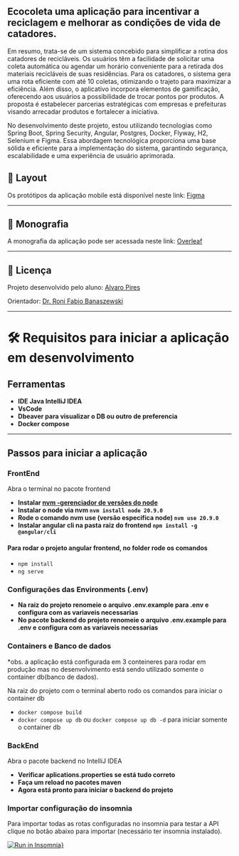 ## Ecocoleta uma aplicação para incentivar a reciclagem e melhorar as condições de vida de catadores.

Em resumo, trata-se de um sistema concebido para simplificar a rotina dos catadores de recicláveis. Os usuários têm a facilidade de solicitar uma coleta automática ou agendar um horário conveniente para a retirada dos materiais recicláveis de suas residências. Para os catadores, o sistema gera uma rota eficiente com até 10 coletas, otimizando o trajeto para maximizar a eficiência. Além disso, o aplicativo incorpora elementos de gamificação, oferecendo aos usuários a possibilidade de trocar pontos por produtos. A proposta é estabelecer parcerias estratégicas com empresas e prefeituras visando arrecadar produtos e fortalecer a iniciativa.

No desenvolvimento deste projeto, estou utilizando tecnologias como Spring Boot, Spring Security, Angular, Postgres, Docker, Flyway, H2, Selenium e Figma. Essa abordagem tecnológica proporciona uma base sólida e eficiente para a implementação do sistema, garantindo segurança, escalabilidade e uma experiência de usuário aprimorada.

## 🎨 Layout

Os protótipos da aplicação mobile está disponível neste link: <a href="https://www.figma.com/file/zUN6WoN3BdO9aAqyzo9mKJ/EcoColeta?type=design&node-id=2-3&mode=design">Figma</a>

---

<!-- ## 📄 Documentação

A documentação das funcionalidades da aplicação pode ser acessada neste link: <a href="https://trello.com/b/O0lGCsKb/api-voll-med">Trello</a>

--- -->

## 📄 Monografia

A monografia da aplicação pode ser acessada neste link: <a href="https://www.overleaf.com/read/szdqjbyjrnnn#024b44">Overleaf</a>

---

## 📝 Licença

Projeto desenvolvido pelo aluno: [Alvaro Pires](https://github.com/alguipires)

Orientador: [Dr. Roni Fabio Banaszewski](https://ronifabio.github.io/)

---

<!-- ## 🛠 Tecnologias

As seguintes tecnologias foram utilizadas no desenvolvimento da API Rest do projeto:

- **[Java 17](https://www.oracle.com/java)**
- **[Spring Boot 3](https://spring.io/projects/spring-boot)**
- **[Maven](https://maven.apache.org)**
- **[MySQL](https://www.mysql.com)**
- **[Hibernate](https://hibernate.org)**
- **[Flyway](https://flywaydb.org)**
- **[Lombok](https://projectlombok.org)**

--- -->

# 🛠 Requisitos para iniciar a aplicação em desenvolvimento

## Ferramentas

- **IDE Java IntelliJ IDEA**
- **VsCode**
- **Dbeaver para visualizar o DB ou outro de preferencia**
- **Docker compose**

---

## Passos para iniciar a aplicação

### FrontEnd

Abra o terminal no pacote frontend

- **Instalar [nvm -gerenciador de versões do node](https://github.com/nvm-sh/nvm)**
- **Instalar o node via nvm `nvm install node 20.9.0`**
- **Rode o comando nvm use (versão especifica node) `nvm use 20.9.0`**
- **Instalar angular cli na pasta raiz do frontend `npm install -g @angular/cli`**

#### Para rodar o projeto angular frontend, no folder rode os comandos

- `npm install`
- `ng serve`

### Configurações das Environments (.env)

- **Na raiz do projeto renomeie o arquivo .env.example para .env e configura com as variaveis necessarias**
- **No pacote backend do projeto renomeie o arquivo .env.example para .env e configura com as variaveis necessarias**

### Containers e Banco de dados

\*obs. a aplicação está configurada em 3 conteineres para rodar em produção mas no desenvolvimento está sendo utilizado somente o container db(banco de dados).

Na raiz do projeto com o terminal aberto rodo os comandos para iniciar o container db

- `docker compose build`
- `docker compose up db` ou `docker compose up db -d` para iniciar somente o container db

### BackEnd

Abra o pacote backend no IntelliJ IDEA

- **Verificar aplications.properties se está tudo correto**
- **Faça um reload no pacotes maven**
- **Agora está pronto para iniciar o backend do projeto**

### Importar configuração do insomnia

Para importar todas as rotas configuradas no insomnia para testar a API clique no botão abaixo para importar (necessário ter insomnia instalado).

[![Run in Insomnia}](https://insomnia.rest/images/run.svg)](https://insomnia.rest/run/?label=EcoColeta&uri=https%3A%2F%2Fraw.githubusercontent.com%2Futfpr-gp%2Fecocoleta%2F%2540alguipires%2Finitial-readme%2FInsomnia_export_API_test.json)

<!-- todo - escrever do script de .env do front,
nvmrc versã odo node,
 cofig de var em prod do back,
 docker,
  ssl falar sua importancia e como montar,
  trocar pacote insomnia po rpostman  -->
